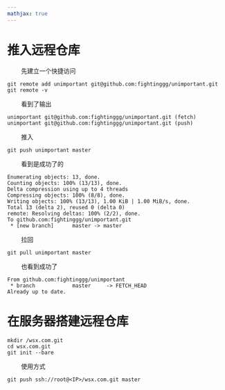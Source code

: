```yaml
---
mathjax: true
---
```




# 推入远程仓库
&emsp;&emsp; 先建立一个快捷访问
```
git remote add unimportant git@github.com:fightinggg/unimportant.git
git remote -v
```
&emsp;&emsp; 看到了输出
```
unimportant	git@github.com:fightinggg/unimportant.git (fetch)
unimportant	git@github.com:fightinggg/unimportant.git (push)
```
&emsp;&emsp; 推入
```
git push unimportant master
```

<!---more-->
&emsp;&emsp; 看到是成功了的
```
Enumerating objects: 13, done.
Counting objects: 100% (13/13), done.
Delta compression using up to 4 threads
Compressing objects: 100% (8/8), done.
Writing objects: 100% (13/13), 1.00 KiB | 1.00 MiB/s, done.
Total 13 (delta 2), reused 0 (delta 0)
remote: Resolving deltas: 100% (2/2), done.
To github.com:fightinggg/unimportant.git
 * [new branch]      master -> master
```
&emsp;&emsp; 拉回
```
git pull unimportant master
```
&emsp;&emsp; 也看到成功了
```
From github.com:fightinggg/unimportant
 * branch            master     -> FETCH_HEAD
Already up to date.
```

# 在服务器搭建远程仓库
```
mkdir /wsx.com.git 
cd wsx.com.git
git init --bare
```
&emsp;&emsp; 使用方式
```
git push ssh://root@<IP>/wsx.com.git master
```
